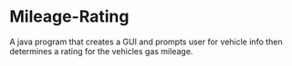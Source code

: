 # Mileage-Rating
A java program that creates a GUI and prompts user for vehicle info then determines a rating for the vehicles gas mileage.

